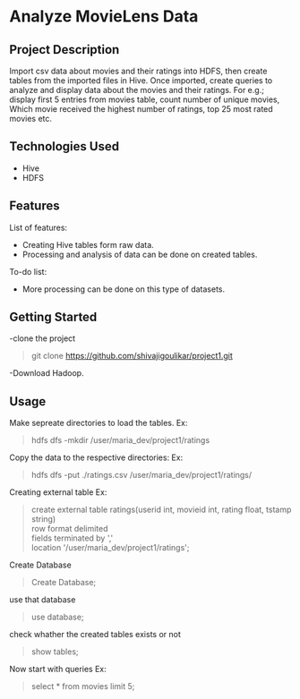 # Analyze MovieLens Data

## Project Description

Import csv data about movies and their ratings into HDFS, then create tables from the imported files in Hive.
Once imported, create queries to analyze and display data about the movies and their ratings.
For e.g.; display first 5 entries from movies table, count number of unique movies, Which movie received the highest number of ratings, top 25 most rated movies etc.

## Technologies Used

* Hive
* HDFS

## Features

List of features:
* Creating Hive tables form raw data.
* Processing and analysis of data can be done on created tables. 

To-do list:
* More processing can be done on this type of datasets.

## Getting Started
  -clone the project 
  >git clone https://github.com/shivajigoulikar/project1.git
  
  -Download Hadoop.

## Usage

Make sepreate directories to load the tables.
Ex:
> hdfs dfs -mkdir /user/maria_dev/project1/ratings

Copy the data to the respective directories:
Ex:
>hdfs dfs -put ./ratings.csv /user/maria_dev/project1/ratings/

Creating external table
Ex:
>create external table ratings(userid int, movieid int, rating float, tstamp string)                                                                                         
>row format delimited                                                                                                                                              
>fields terminated by ','                                                                                                                                          
>location '/user/maria_dev/project1/ratings';

Create Database
>Create Database;

use that database
>use database;

check whather the created tables exists or not 
>show tables;

Now start with queries
Ex:
>select * from movies limit 5;


